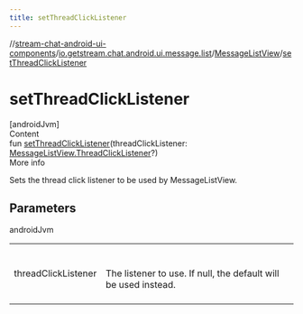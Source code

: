 ```yaml
---
title: setThreadClickListener
---
```

//[stream-chat-android-ui-components](../../../index.md)/[io.getstream.chat.android.ui.message.list](../index.md)/[MessageListView](index.md)/[setThreadClickListener](setThreadClickListener.md)



# setThreadClickListener  
[androidJvm]  
Content  
fun [setThreadClickListener](setThreadClickListener.md)(threadClickListener: [MessageListView.ThreadClickListener](ThreadClickListener/index.md)?)  
More info  


Sets the thread click listener to be used by MessageListView.



## Parameters  
  
androidJvm  
  
| | |
|---|---|
| <a name="io.getstream.chat.android.ui.message.list/MessageListView/setThreadClickListener/#io.getstream.chat.android.ui.message.list.MessageListView.ThreadClickListener?/PointingToDeclaration/"></a>threadClickListener| <a name="io.getstream.chat.android.ui.message.list/MessageListView/setThreadClickListener/#io.getstream.chat.android.ui.message.list.MessageListView.ThreadClickListener?/PointingToDeclaration/"></a><br/><br/>The listener to use. If null, the default will be used instead.<br/><br/>|
  
  



